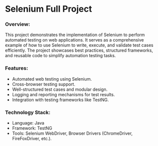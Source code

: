 # Selenium Full Project
### Overview:
  This project demonstrates the implementation of Selenium to perform automated testing on web applications. It serves as a comprehensive example of how to use Selenium to write, execute, and validate test cases efficiently. The project showcases best practices, structured frameworks, and reusable code to simplify automation testing tasks.
### Features:
  - Automated web testing using Selenium.
  - Cross-browser testing support.
  - Well-structured test cases and modular design.
  - Logging and reporting mechanisms for test results.
  - Integration with testing frameworks like TestNG.
### Technology Stack:
  - Language: Java
  - Framework: TestNG
  - Tools: Selenium WebDriver, Browser Drivers (ChromeDriver, FireFoxDriver, etc.).
    
